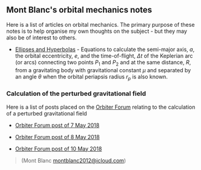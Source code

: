 ## Mont Blanc's orbital mechanics notes

Here is a list of articles on orbital mechanics.  The primary purpose of these notes is to help organise my own thoughts on the subject - but they may also be of interest to others.

* [Ellipses and Hyperbolas](ellipses1.html) - Equations to calculate the semi-major axis, $a$, the orbital eccentricity, $e$, and the time-of-flight, $\Delta t$ of the Keplerian arc (or arcs) connecting two points $P_1$ and $P_2$ and  at the same distance, $R$, from a gravitating body with gravitational constant $\mu$ and separated by an angle $\theta$ when the orbital periapsis radius $r_p$ is also known.

### Calculation of the perturbed gravitational field 

Here is a list of posts placed on the [Orbiter Forum](https://www.orbiter-forum.com) relating to the calculation of a perturbed gravitational field

* [Orbiter Forum post of  7 May 2018](Orbiter_Paper_4.html)

* [Orbiter Forum post of  8 May 2018](Orbiter_Paper_5.html)

* [Orbiter Forum post of 10 May 2018](Orbiter_Paper_3.html)



>(Mont Blanc montblanc2012@icloud.com)
